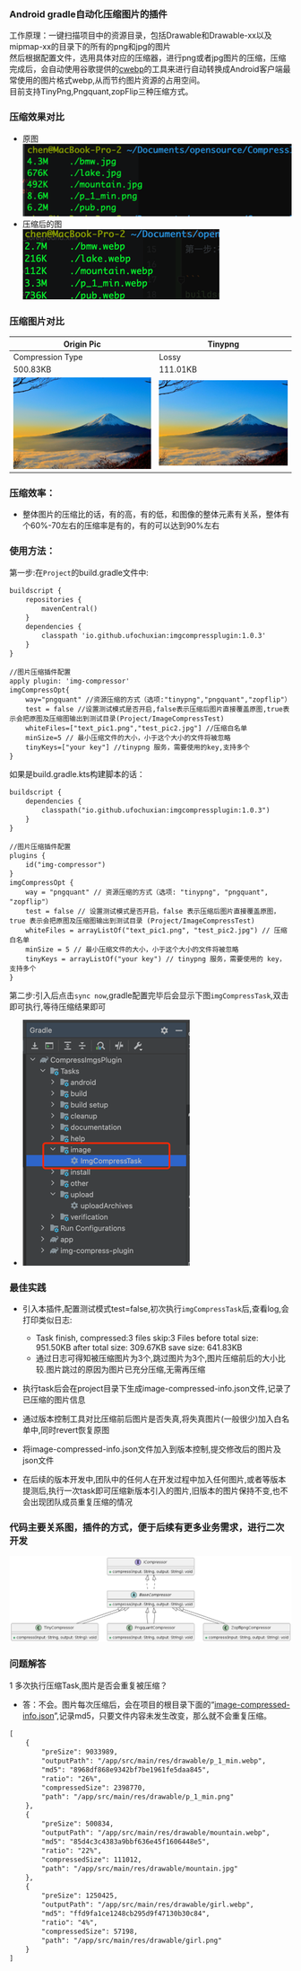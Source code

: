 <h3>Android gradle自动化压缩图片的插件</h3>

工作原理：一键扫描项目中的资源目录，包括Drawable和Drawable-xx以及mipmap-xx的目录下的所有的png和jpg的图片<br>
然后根据配置文件，选用具体对应的压缩器，进行png或者jpg图片的压缩，压缩完成后，会自动使用谷歌提供的[cwebp](https://developers.google.com/speed/webp/docs/cwebp)的工具来进行自动转换成Android客户端最常使用的图片格式webp,从而节约图片资源的占用空间。<br>
目前支持TinyPng,Pngquant,zopFlip三种压缩方式。
### 压缩效果对比

- 原图<br>
![](.README_images/96b161e9.png)
- 压缩后的图<br>
![](.README_images/91de93ee.png)

### 压缩图片对比

| Origin Pic                                | Tinypng                                                           |
|-------------------------------------------|-------------------------------------------------------------------|
| Compression Type                          | Lossy                                                             |
| 500.83KB                                  | 111.01KB                                                          |
| ![mountain.jpg](imgsource%2Fmountain.jpg) | ![mountain.webp](imgsource%2Fmountain.webp)|

### 压缩效率：
- 整体图片的压缩比的话，有的高，有的低，和图像的整体元素有关系，整体有个60%-70左右的压缩率是有的，有的可以达到90%左右


### 使用方法：
第一步:在`Project`的build.gradle文件中:

```
buildscript {
    repositories {
        mavenCentral()
    }
    dependencies {
        classpath 'io.github.ufochuxian:imgcompressplugin:1.0.3'
    }
}

//图片压缩插件配置
apply plugin: 'img-compressor'
imgCompressOpt{
    way="pngquant" //资源压缩的方式（选项:"tinypng","pngquant","zopflip"）
    test = false //设置测试模式是否开启,false表示压缩后图片直接覆盖原图,true表示会把原图及压缩图输出到测试目录(Project/ImageCompressTest)
    whiteFiles=["text_pic1.png","test_pic2.jpg"] //压缩白名单
    minSize=5 // 最小压缩文件的大小，小于这个大小的文件将被忽略
    tinyKeys=["your key"] //tinypng 服务，需要使用的key,支持多个
}
```

如果是build.gradle.kts构建脚本的话：
```
buildscript {
    dependencies {
        classpath("io.github.ufochuxian:imgcompressplugin:1.0.3")
    }
}

//图片压缩插件配置
plugins {
    id("img-compressor")
}
imgCompressOpt {
    way = "pngquant" // 资源压缩的方式（选项: "tinypng", "pngquant", "zopflip"）
    test = false // 设置测试模式是否开启，false 表示压缩后图片直接覆盖原图，true 表示会把原图及压缩图输出到测试目录 (Project/ImageCompressTest)
    whiteFiles = arrayListOf("text_pic1.png", "test_pic2.jpg") // 压缩白名单
    minSize = 5 // 最小压缩文件的大小，小于这个大小的文件将被忽略
    tinyKeys = arrayListOf("your key") // tinypng 服务，需要使用的 key，支持多个
}
```

第二步:引入后点击`sync now`,gradle配置完毕后会显示下图`imgCompressTask`,双击即可执行,等待压缩结果即可
- ![](.README_images/13f985f7.png)

### 最佳实践
- 引入本插件,配置测试模式test=false,初次执行`imgCompressTask`后,查看log,会打印类似日志:
    - Task finish, compressed:3 files  skip:3 Files  before total size: 951.50KB after total size: 309.67KB save size: 641.83KB
    - 通过日志可得知被压缩图片为3个,跳过图片为3个,图片压缩前后的大小比较.图片跳过的原因为图片已充分压缩,无需再压缩

- 执行task后会在project目录下生成image-compressed-info.json文件,记录了已压缩的图片信息
- 通过版本控制工具对比压缩前后图片是否失真,将失真图片(一般很少)加入白名单中,同时revert恢复原图
- 将image-compressed-info.json文件加入到版本控制,提交修改后的图片及json文件
- 在后续的版本开发中,团队中的任何人在开发过程中加入任何图片,或者等版本提测后,执行一次task即可压缩新版本引入的图片,旧版本的图片保持不变,也不会出现团队成员重复压缩的情况

### 代码主要关系图，插件的方式，便于后续有更多业务需求，进行二次开发
![](.README_images/dc0ef91c.png)

### 问题解答

1 多次执行压缩Task,图片是否会重复被压缩？
- 答：不会。图片每次压缩后，会在项目的根目录下面的“[image-compressed-info.json](image-compressed-info.json)”,记录md5，只要文件内容未发生改变，那么就不会重复压缩。
```
[
    {
        "preSize": 9033989,
        "outputPath": "/app/src/main/res/drawable/p_1_min.webp",
        "md5": "8968df868e9342bf7be1961fe5daa845",
        "ratio": "26%",
        "compressedSize": 2398770,
        "path": "/app/src/main/res/drawable/p_1_min.png"
    },
    {
        "preSize": 500834,
        "outputPath": "/app/src/main/res/drawable/mountain.webp",
        "md5": "85d4c3c4383a9bbf636e45f1606448e5",
        "ratio": "22%",
        "compressedSize": 111012,
        "path": "/app/src/main/res/drawable/mountain.jpg"
    },
    {
        "preSize": 1250425,
        "outputPath": "/app/src/main/res/drawable/girl.webp",
        "md5": "ffd9fa1ce1248cb295d9f47130b30c84",
        "ratio": "4%",
        "compressedSize": 57198,
        "path": "/app/src/main/res/drawable/girl.png"
    }
]
```